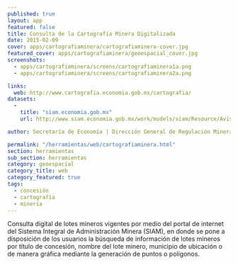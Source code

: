 ```yaml
---
published: true
layout: app
featured: false
title: Consulta de la Cartografía Minera Digitalizada
date: 2015-02-09
cover: apps/cartografiaminera/cartografiaminera-cover.jpg
featured_cover: apps/cartografiaminera/geoespacial_cover.jpg
screenshots:
  - apps/cartografiaminera/screens/cartografiaminera1a.png
  - apps/cartografiaminera/screens/cartografiaminera2a.png

links:
  web: http://www.cartografia.economia.gob.mx/cartografia/
datasets:
  -
    title: "siam.economia.gob.mx"
    url: http://www.siam.economia.gob.mx/work/models/siam/Resource/Avisos/opendata.csv

author: Secretaría de Economía | Dirección General de Regulación Minera

permalink: "/herramientas/web/cartografiaminera.html"
section: herramientas
sub_section: herramientas
category: geoespacial
category_title: web
category_featured: true
tags:
  - concesión
  - cartografía
  - minería
---
```


Consulta digital de lotes mineros vigentes por medio del portal de internet del Sistema Integral de Administración Minera (SIAM), en donde se pone a disposición de los usuarios la búsqueda de información de lotes mineros por título de concesión, nombre del lote minero, municipio de ubicación o de manera gráfica mediante la generación de puntos o polígonos.

